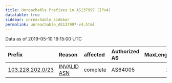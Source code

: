 ```yaml
---
title: Unreachable Prefixes in AS137997 (IPv4)
datatable: true
sidebar: unreachable_sidebar
permalink: unreachable_AS137997-v4.html
---
```


Data as of 2019-05-10 19:15:00 UTC


<div class="datatable-begin"></div>

| Prefix                                                     | Reason                                                                                                   | affected   | Authorized AS   |   MaxLength | Anchor                                       |   unreachable /24s |
|:-----------------------------------------------------------|:---------------------------------------------------------------------------------------------------------|:-----------|:----------------|------------:|:---------------------------------------------|-------------------:|
| [103.228.202.0/23](https://stat.ripe.net/103.228.202.0/23) | [INVALID ASN](https://rpki-validator.ripe.net/announcement-preview?asn=AS137997&prefix=103.228.202.0/23) | complete   | AS64005         |          22 | [APNIC](unreachable_APNIC_RPKI_Root-v4.html) |                  2 |

<div class="datatable-end"></div>